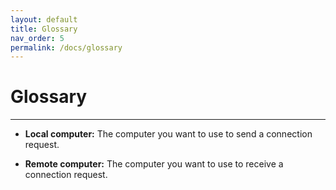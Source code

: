 ```yaml
---
layout: default
title: Glossary
nav_order: 5
permalink: /docs/glossary
---
```


# Glossary

---

- **Local computer:** The computer you want to use to send a connection request.

- **Remote computer:** The computer you want to use to receive a connection request.
